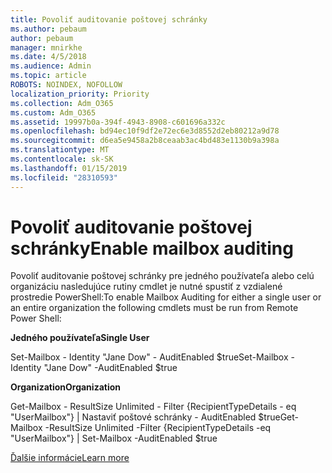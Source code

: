 ```yaml
---
title: Povoliť auditovanie poštovej schránky
ms.author: pebaum
author: pebaum
manager: mnirkhe
ms.date: 4/5/2018
ms.audience: Admin
ms.topic: article
ROBOTS: NOINDEX, NOFOLLOW
localization_priority: Priority
ms.collection: Adm_O365
ms.custom: Adm_O365
ms.assetid: 19997b0a-394f-4943-8908-c601696a332c
ms.openlocfilehash: bd94ec10f9df2e72ec6e3d8552d2eb80212a9d78
ms.sourcegitcommit: d6ea5e9458a2b8ceaab3ac4bd483e1130b9a398a
ms.translationtype: MT
ms.contentlocale: sk-SK
ms.lasthandoff: 01/15/2019
ms.locfileid: "28310593"
---
```

# <a name="enable-mailbox-auditing"></a><span data-ttu-id="93e40-102">Povoliť auditovanie poštovej schránky</span><span class="sxs-lookup"><span data-stu-id="93e40-102">Enable mailbox auditing</span></span>

<span data-ttu-id="93e40-103">Povoliť auditovanie poštovej schránky pre jedného používateľa alebo celú organizáciu nasledujúce rutiny cmdlet je nutné spustiť z vzdialené prostredie PowerShell:</span><span class="sxs-lookup"><span data-stu-id="93e40-103">To enable Mailbox Auditing for either a single user or an entire organization the following cmdlets must be run from Remote Power Shell:</span></span>
  
 <span data-ttu-id="93e40-104">**Jedného používateľa**</span><span class="sxs-lookup"><span data-stu-id="93e40-104">**Single User**</span></span>
  
<span data-ttu-id="93e40-105">Set-Mailbox - Identity "Jane Dow" - AuditEnabled $true</span><span class="sxs-lookup"><span data-stu-id="93e40-105">Set-Mailbox -Identity "Jane Dow" -AuditEnabled $true</span></span>
  
 <span data-ttu-id="93e40-106">**Organization**</span><span class="sxs-lookup"><span data-stu-id="93e40-106">**Organization**</span></span>
  
<span data-ttu-id="93e40-107">Get-Mailbox - ResultSize Unlimited - Filter {RecipientTypeDetails - eq "UserMailbox"} | Nastaviť poštové schránky - AuditEnabled $true</span><span class="sxs-lookup"><span data-stu-id="93e40-107">Get-Mailbox -ResultSize Unlimited -Filter {RecipientTypeDetails -eq "UserMailbox"} | Set-Mailbox -AuditEnabled $true</span></span>
  
[<span data-ttu-id="93e40-108">Ďalšie informácie</span><span class="sxs-lookup"><span data-stu-id="93e40-108">Learn more</span></span>](https://support.office.com/article/aaca8987-5b62-458b-9882-c28476a66918)
  

